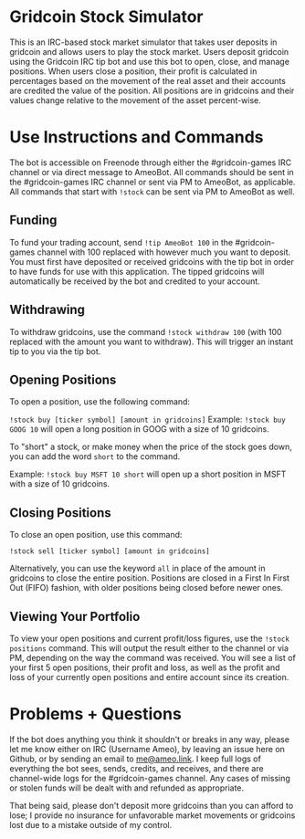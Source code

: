 # Gridcoin Stock Simulator
This is an IRC-based stock market simulator that takes user deposits in gridcoin and allows users to play the stock market.  Users deposit gridcoin using the Gridcoin IRC tip bot and use this bot to open, close, and manage positions.  When users close a position, their profit is calculated in percentages based on the movement of the real asset and their accounts are credited the value of the position.  All positions are in gridcoins and their values change relative to the movement of the asset percent-wise.

# Use Instructions and Commands
The bot is accessible on Freenode through either the #gridcoin-games IRC channel or via direct message to AmeoBot.  All commands should be sent in the #gridcoin-games IRC channel or sent via PM to AmeoBot, as applicable.  All commands that start with `!stock` can be sent via PM to AmeoBot as well.

## Funding
To fund your trading account, send `!tip AmeoBot 100` in the #gridcoin-games channel with 100 replaced with however much you want to deposit.  You must first have deposited or received gridcoins with the tip bot in order to have funds for use with this application.  The tipped gridcoins will automatically be received by the bot and credited to your account.

## Withdrawing
To withdraw gridcoins, use the command `!stock withdraw 100` (with 100 replaced with the amount you want to withdraw).  This will trigger an instant tip to you via the tip bot.

## Opening Positions
To open a position, use the following command:

`!stock buy [ticker symbol] [amount in gridcoins]`
Example: `!stock buy GOOG 10` will open a long position in GOOG with a size of 10 gridcoins.

To "short" a stock, or make money when the price of the stock goes down, you can add the word `short` to the command.

Example: `!stock buy MSFT 10 short` will open up a short position in MSFT with a size of 10 gridcoins.

## Closing Positions
To close an open position, use this command:

`!stock sell [ticker symbol] [amount in gridcoins]`

Alternatively, you can use the keyword `all` in place of the amount in gridcoins to close the entire position.  Positions are closed in a First In First Out (FIFO) fashion, with older positions being closed before newer ones.

## Viewing Your Portfolio
To view your open positions and current profit/loss figures, use the `!stock positions` command.  This will output the result either to the channel or via PM, depending on the way the command was received.  You will see a list of your first 5 open positions, their profit and loss, as well as the profit and loss of your currently open positions and entire account since its creation.

# Problems + Questions
If the bot does anything you think it shouldn't or breaks in any way, please let me know either on IRC (Username Ameo), by leaving an issue here on Github, or by sending an email to me@ameo.link.  I keep full logs of everything the bot sees, sends, credits, and receives, and there are channel-wide logs for the #gridcoin-games channel.  Any cases of missing or stolen funds will be dealt with and refunded as appropriate.

That being said, please don't deposit more gridcoins than you can afford to lose; I provide no insurance for unfavorable market movements or gridcoins lost due to a mistake outside of my control.
